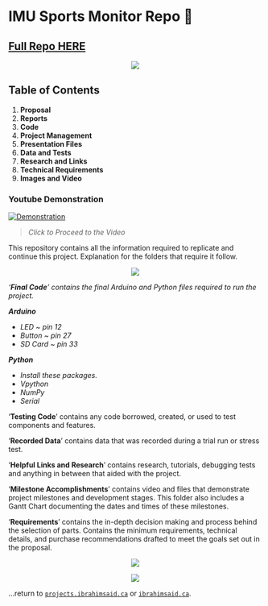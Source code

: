 # IMU Sports Monitor Repo 🏅

## [Full Repo HERE](https://github.com/1brahimsaid/imudatalogger)

<p align="center">
  <img src="/img/Aspose.Words.683b0c1f-4907-4142-a98b-40bf5d2dcf74.002.jpeg"/>
</p>

## Table of Contents

1. **Proposal**  
2. **Reports**  
3. **Code** 
4. **Project Management** 
5. **Presentation Files** 
6. **Data and Tests**
7. **Research and Links** 
8. **Technical Requirements** 
9. **Images and Video**

### Youtube Demonstration

[![Demonstration](http://img.youtube.com/vi/I2n_vJK3DQo/0.jpg)](http://www.youtube.com/watch?v=I2n_vJK3DQo)

> _Click to Proceed to the Video_

This repository contains all the information required to replicate and continue this project. Explanation for the folders that require it follow. 


<p align="center">
  <img src="/img/Aspose.Words.683b0c1f-4907-4142-a98b-40bf5d2dcf74.007.jpeg"/>
</p>

*‘**Final Code**’ contains the final Arduino and Python files required to run the project.*  

***Arduino***  

- *LED ~ pin 12*  
- *Button ~ pin 27*  
- *SD Card ~ pin 33*  

***Python***  

- *Install these packages.*  
- *Vpython*  
- *NumPy*  
- *Serial* 

‘**Testing Code**’ contains any  code borrowed, created, or  used to test components and  features.

‘**Recorded Data**’ contains data that was recorded during a trial run or stress test.

‘**Helpful Links and Research**’ contains research, tutorials, debugging tests and anything in between that aided with the project.

‘**Milestone Accomplishments**’ contains video and files that demonstrate project milestones and development stages. This folder also includes a Gantt Chart documenting the dates and times of these milestones. 

‘**Requirements**’ contains the in-depth decision making and process behind the selection of parts. Contains the minimum requirements, technical details, and purchase recommendations drafted to meet the goals set out in the proposal. 

<p align="center">
  <img src="/img/lowlevel.jpeg"/>
</p>

<p align="center">
  <img src="/img/fritz.jpeg"/>
</p>

...return to [`projects.ibrahimsaid.ca`](https://projects.ibrahimsaid.ca/) or [`ibrahimsaid.ca`](https://www.ibrahimsaid.ca/).